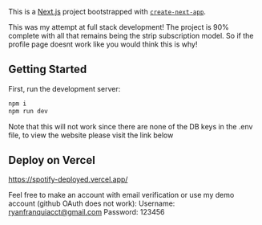 This is a [Next.js](https://nextjs.org/) project bootstrapped with [`create-next-app`](https://github.com/vercel/next.js/tree/canary/packages/create-next-app).

This was my attempt at full stack development! The project is 90% complete with all that remains being the strip subscription model.
So if the profile page doesnt work like you would think this is why!

## Getting Started

First, run the development server:

```bash
npm i
npm run dev
```


Note that this will not work since there are none of the DB keys in the .env file, to view the website please visit the link below

## Deploy on Vercel

https://spotify-deployed.vercel.app/

Feel free to make an account with email verification or use my demo account (github OAuth does not work):
Username: ryanfranquiacct@gmail.com
Password: 123456
